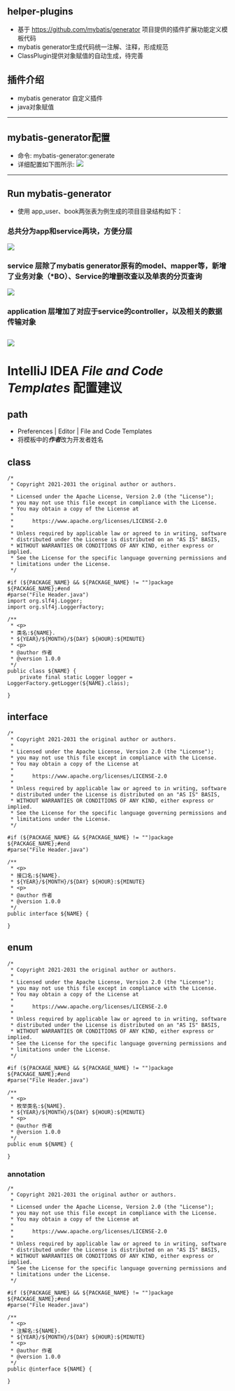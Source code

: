 ## helper-plugins
* 基于 https://github.com/mybatis/generator 项目提供的插件扩展功能定义模板代码
* mybatis generator生成代码统一注解、注释，形成规范
* ClassPlugin提供对象赋值的自动生成，待完善

## 插件介绍
* mybatis generator 自定义插件
* java对象赋值

---
## mybatis-generator配置
* 命令: mybatis-generator:generate
* 详细配置如下图所示:
![](image/mybatis-generator.png)
---
## Run mybatis-generator
* 使用 app_user、book两张表为例生成的项目目录结构如下：

### 总共分为app和service两块，方便分层
![](image/all.png)

### service 层除了mybatis generator原有的model、mapper等，新增了业务对象（*BO）、Service的增删改查以及单表的分页查询
![](image/service.png)

### application 层增加了对应于service的controller，以及相关的数据传输对象
![](image/app.png)
---

# IntelliJ IDEA *File and Code Templates* 配置建议

## path
* Preferences | Editor | File and Code Templates
* 将模板中的***作者***改为开发者姓名
## class
```aidl
/*
 * Copyright 2021-2031 the original author or authors.
 *
 * Licensed under the Apache License, Version 2.0 (the "License");
 * you may not use this file except in compliance with the License.
 * You may obtain a copy of the License at
 *
 *      https://www.apache.org/licenses/LICENSE-2.0
 *
 * Unless required by applicable law or agreed to in writing, software
 * distributed under the License is distributed on an "AS IS" BASIS,
 * WITHOUT WARRANTIES OR CONDITIONS OF ANY KIND, either express or implied.
 * See the License for the specific language governing permissions and
 * limitations under the License.
 */
 
#if (${PACKAGE_NAME} && ${PACKAGE_NAME} != "")package ${PACKAGE_NAME};#end
#parse("File Header.java")
import org.slf4j.Logger;
import org.slf4j.LoggerFactory;

/**
 * <p>
 * 类名:${NAME}.
 * ${YEAR}/${MONTH}/${DAY} ${HOUR}:${MINUTE}
 * <p>
 * @author 作者
 * @version 1.0.0
 */
public class ${NAME} {
    private final static Logger logger = LoggerFactory.getLogger(${NAME}.class);
    
}
```
## interface
```aidl
/*
 * Copyright 2021-2031 the original author or authors.
 *
 * Licensed under the Apache License, Version 2.0 (the "License");
 * you may not use this file except in compliance with the License.
 * You may obtain a copy of the License at
 *
 *      https://www.apache.org/licenses/LICENSE-2.0
 *
 * Unless required by applicable law or agreed to in writing, software
 * distributed under the License is distributed on an "AS IS" BASIS,
 * WITHOUT WARRANTIES OR CONDITIONS OF ANY KIND, either express or implied.
 * See the License for the specific language governing permissions and
 * limitations under the License.
 */

#if (${PACKAGE_NAME} && ${PACKAGE_NAME} != "")package ${PACKAGE_NAME};#end
#parse("File Header.java")

/**
 * <p>
 * 接口名:${NAME}.
 * ${YEAR}/${MONTH}/${DAY} ${HOUR}:${MINUTE}
 * <p>
 * @author 作者
 * @version 1.0.0
 */
public interface ${NAME} {

}
```
## enum
```aidl
/*
 * Copyright 2021-2031 the original author or authors.
 *
 * Licensed under the Apache License, Version 2.0 (the "License");
 * you may not use this file except in compliance with the License.
 * You may obtain a copy of the License at
 *
 *      https://www.apache.org/licenses/LICENSE-2.0
 *
 * Unless required by applicable law or agreed to in writing, software
 * distributed under the License is distributed on an "AS IS" BASIS,
 * WITHOUT WARRANTIES OR CONDITIONS OF ANY KIND, either express or implied.
 * See the License for the specific language governing permissions and
 * limitations under the License.
 */
 
#if (${PACKAGE_NAME} && ${PACKAGE_NAME} != "")package ${PACKAGE_NAME};#end
#parse("File Header.java")

/**
 * <p>
 * 枚举类名:${NAME}.
 * ${YEAR}/${MONTH}/${DAY} ${HOUR}:${MINUTE}
 * <p>
 * @author 作者
 * @version 1.0.0
 */
public enum ${NAME} {

}
```
### annotation
```aidl
/*
 * Copyright 2021-2031 the original author or authors.
 *
 * Licensed under the Apache License, Version 2.0 (the "License");
 * you may not use this file except in compliance with the License.
 * You may obtain a copy of the License at
 *
 *      https://www.apache.org/licenses/LICENSE-2.0
 *
 * Unless required by applicable law or agreed to in writing, software
 * distributed under the License is distributed on an "AS IS" BASIS,
 * WITHOUT WARRANTIES OR CONDITIONS OF ANY KIND, either express or implied.
 * See the License for the specific language governing permissions and
 * limitations under the License.
 */
 
#if (${PACKAGE_NAME} && ${PACKAGE_NAME} != "")package ${PACKAGE_NAME};#end
#parse("File Header.java")

/**
 * <p>
 * 注解名:${NAME}.
 * ${YEAR}/${MONTH}/${DAY} ${HOUR}:${MINUTE}
 * <p>
 * @author 作者
 * @version 1.0.0
 */
public @interface ${NAME} {

}
```